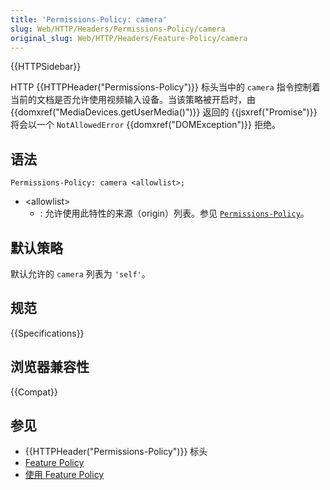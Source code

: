```yaml
---
title: 'Permissions-Policy: camera'
slug: Web/HTTP/Headers/Permissions-Policy/camera
original_slug: Web/HTTP/Headers/Feature-Policy/camera
---
```


{{HTTPSidebar}}

HTTP {{HTTPHeader("Permissions-Policy")}} 标头当中的 `camera` 指令控制着当前的文档是否允许使用视频输入设备。当该策略被开启时，由 {{domxref("MediaDevices.getUserMedia()")}} 返回的 {{jsxref("Promise")}} 将会以一个 `NotAllowedError` {{domxref("DOMException")}} 拒绝。

## 语法

```
Permissions-Policy: camera <allowlist>;
```

- \<allowlist>
  - : 允许使用此特性的来源（origin）列表。参见 [`Permissions-Policy`](/zh-CN/docs/Web/HTTP/Headers/Permissions-Policy#语法)。

## 默认策略

默认允许的 `camera` 列表为 `'self'`。

## 规范

{{Specifications}}

## 浏览器兼容性

{{Compat}}

## 参见

- {{HTTPHeader("Permissions-Policy")}} 标头
- [Feature Policy](/zh-CN/docs/Web/HTTP/Feature_Policy)
- [使用 Feature Policy](/zh-CN/docs/Web/HTTP/Feature_Policy/Using_Feature_Policy)

